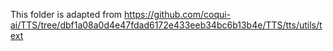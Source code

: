 This folder is adapted from https://github.com/coqui-ai/TTS/tree/dbf1a08a0d4e47fdad6172e433eeb34bc6b13b4e/TTS/tts/utils/text
